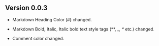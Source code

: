 ## Version 0.0.3

- Markdown Heading Color (#) changed.

- Markdown Bold, Italic, Italic bold text style tags (**, __, *_ etc.) changed.

- Comment color changed.